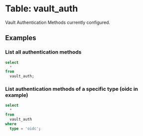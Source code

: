 # Table: vault_auth

Vault Authentication Methods currently configured.

## Examples

### List all authentication methods

```sql
select
  *
from
  vault_auth;
```

### List authentication methods of a specific type (oidc in example)

```sql
select
  *
from
  vault_auth
where
  type = 'oidc';
```